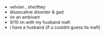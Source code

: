 
- velvian , she/they
- dissocative disorder & gad
- im an ambivert 
- 9/10 im with my husband mafi
- i have a husband (if u couldnt guess its mafi) 

<!---
BENEVOLENT-DAY/BENEVOLENT-DAY is a ✨ special ✨ repository because its `README.md` (this file) appears on your GitHub profile.
You can click the Preview link to take a look at your changes.
--->
